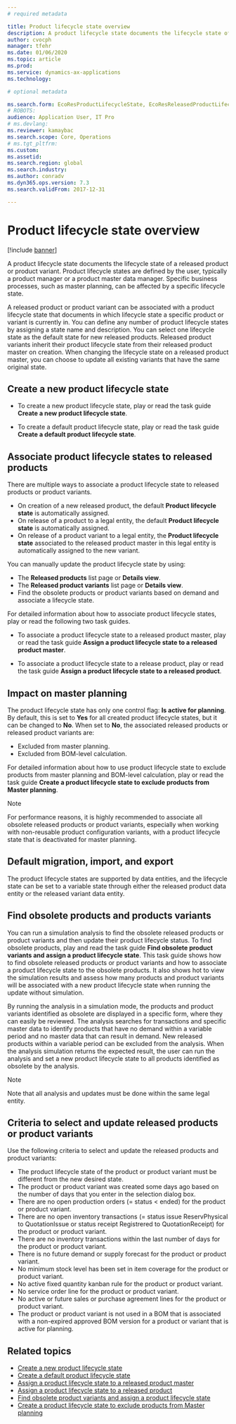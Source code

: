 ```yaml
---
# required metadata

title: Product lifecycle state overview
description: A product lifecycle state documents the lifecycle state of a released product or product variant.  
author: cvocph
manager: tfehr
ms.date: 01/06/2020
ms.topic: article
ms.prod: 
ms.service: dynamics-ax-applications
ms.technology: 

# optional metadata

ms.search.form: EcoResProductLifecycleState, EcoResReleasedProductLifecycleStateChanges
# ROBOTS: 
audience: Application User, IT Pro
# ms.devlang: 
ms.reviewer: kamaybac
ms.search.scope: Core, Operations
# ms.tgt_pltfrm: 
ms.custom: 
ms.assetid: 
ms.search.region: global
ms.search.industry: 
ms.author: conradv
ms.dyn365.ops.version: 7.3 
ms.search.validFrom: 2017-12-31

---
```


# Product lifecycle state overview

[!include [banner](../includes/banner.md)]

A product lifecycle state documents the lifecycle state of a released product or product variant. Product lifecycle states are defined 
by the user, typically a product manager or a product master data manager. Specific business processes, such as master planning, can be 
affected by a specific lifecycle state.   

A released product or product variant can be associated with a product lifecycle state that documents in which lifecycle state a 
specific product or variant is currently in. You can define any number of product lifecycle states by assigning a state name and 
description. You can select one lifecycle state as the default state for new released products. Released product variants inherit 
their product lifecycle state from their released product master on creation. When changing the lifecycle state on a released product master, you can choose to update all existing variants that have the same original state.  

## Create a new product lifecycle state 

- To create a new product lifecycle state, play or read the task guide **Create a new product lifecycle state**. 

-  To create a default product lifecycle state, play or read the task guide **Create a default product lifecycle state**.   

## Associate product lifecycle states to released products  

There are multiple ways to associate a product lifecycle state to released products or product variants.

-  On creation of a new released product, the default **Product lifecycle state** is automatically assigned. 
-  On release of a product to a legal entity, the default **Product lifecycle state** is automatically assigned. 
-  On release of a product variant to a legal entity, the **Product lifecycle state** associated to the released product master in this 
legal entity is automatically assigned to the new variant. 

You can manually update the product lifecycle state by using: 

-    The **Released products** list page or **Details view**. 
-  The **Released product variants** list page or **Details view**. 
-  Find the obsolete products or product variants based on demand and associate a lifecycle state.  

For detailed information about how to associate product lifecycle states, play or read the following two task guides.

-  To associate a product lifecycle state to a released product master, play or read the task guide **Assign a product lifecycle state to a released product master**. 

-  To associate a product lifecycle state to a release product, play or read the task guide **Assign a product lifecycle state to a released product**. 

## Impact on master planning 

The product lifecycle state has only one control flag: **Is active for planning**. By default, this is set to **Yes** for all created 
product lifecycle states, but it can be changed to **No**. When set to **No**, the associated released products or released product variants are: 

-  Excluded from master planning. 
-  Excluded from BOM-level calculation. 

For detailed information about how to use product lifecycle state to exclude products from master planning and BOM-level calculation, play or read the task guide **Create a product lifecycle state to exclude products from Master planning**.

> [!NOTE]
> For performance reasons, it is highly recommended to associate all obsolete released products or product variants, especially when 
working with non-reusable product configuration variants, with a product lifecycle state that is deactivated for master planning.  

## Default migration, import, and export 

The product lifecycle states are supported by data entities, and the lifecycle state can be set to a variable state through either the 
released product data entity or the released variant data entity.

## Find obsolete products and products variants 

You can run a simulation analysis to find the obsolete released products or product variants and then update their product lifecycle status. To find obsolete products, play and read the task guide **Find obsolete product variants and assign a product lifecycle state**. This task guide shows how to find obsolete released products or product variants and how to associate a product lifecycle state to the obsolete products. It also shows hot to view the simulation results and assess how many products and product variants will be associated with a new product lifecycle state when running the update without simulation.  

By running the analysis in a simulation mode, the products and product variants identified as obsolete are displayed in a specific form, where they can easily be reviewed. The analysis searches for transactions and specific master data to identify products that have no demand within a variable period and no master data that can result in demand. New released products within a variable period can be excluded from the analysis. When the analysis simulation returns the expected result, the user can run the analysis and set a new product lifecycle state to all products identified as obsolete by the analysis.  

> [!NOTE]
> Note that all analysis and updates must be done within the same legal entity.  

## Criteria to select and update released products or product variants 

Use the following criteria to select and update the released products and product variants: 

-    The product lifecycle state of the product or product variant must be different from the new desired state. 
-  The product or product variant was created some days ago based on the number of days that you enter in the selection dialog box. 
-  There are no open production orders (= status < ended) for the product or product variant. 
-  There are no open inventory transactions (= status issue ReservPhysical to QuotationIssue or status receipt Registrered to QuotationReceipt) for the product or product variant. 
-  There are no inventory transactions within the last number of days for the product or product variant. 
-  There is no future demand or supply forecast for the product or product variant.  
-  No minimum stock level has been set in item coverage for the product or product variant. 
-  No active fixed quantity kanban rule for the product or product variant.  
-  No service order line for the product or product variant. 
-  No active or future sales or purchase agreement lines for the product or product variant. 
-  The product or product variant is not used in a BOM that is associated with a non-expired approved BOM version for a product or variant that is active for planning.

## Related topics

-  [Create a new product lifecycle state](tasks/new-product-lifecycle-state.md)
-  [Create a default product lifecycle state](tasks/default-product-lifecycle-state.md)
-  [Assign a product lifecycle state to a released product master](tasks/product-lifecycle-state-released-product-master.md)
-  [Assign a product lifecycle state to a released product](tasks/product-lifecycle-state-released-product.md)
-  [Find obsolete product variants and assign a product lifecycle state](tasks/obsolete-product-variants.md)
-  [Create a product lifecycle state to exclude products from Master planning](tasks/exclude-products-master-planning.md)
